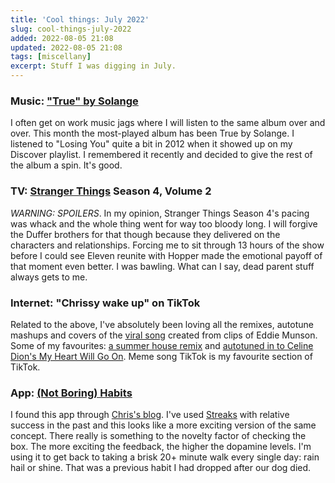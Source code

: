 ```yaml
---
title: 'Cool things: July 2022'
slug: cool-things-july-2022
added: 2022-08-05 21:08
updated: 2022-08-05 21:08
tags: [miscellany]
excerpt: Stuff I was digging in July.
---
```


### Music: ["True" by Solange](https://open.spotify.com/album/3r9UTfGCgZLCOhV7cz99YC?si=AcdohijOTxurUZZhHas-dg)

I often get on work music jags where I will listen to the same album over and over. This month the most-played album has been True by Solange. I listened to "Losing You" quite a bit in 2012 when it showed up on my Discover playlist. I remembered it recently and decided to give the rest of the album a spin. It's good.

### TV: [Stranger Things](https://www.imdb.com/title/tt4574334/) Season 4, Volume 2

_WARNING: SPOILERS_.
In my opinion, Stranger Things Season 4's pacing was whack and the whole thing went for way too bloody long. I will forgive the Duffer brothers for that though because they delivered on the characters and relationships. Forcing me to sit through 13 hours of the show before I could see Eleven reunite with Hopper made the emotional payoff of that moment even better. I was bawling. What can I say, dead parent stuff always gets to me.

### Internet: "Chrissy wake up" on TikTok

Related to the above, I've absolutely been loving all the remixes, autotune mashups and covers of the [viral song](https://www.youtube.com/watch?v=AhGLgZZoszk) created from clips of Eddie Munson. Some of my favourites: [a summer house remix](https://www.tiktok.com/@mikedemero/video/7124692528741223685) and [autotuned in to Celine Dion's My Heart Will Go On](https://www.tiktok.com/@aymansbooks/video/7125576292879142190). Meme song TikTok is my favourite section of TikTok.

### App: [(Not Boring) Habits](https://apps.apple.com/us/app/not-boring-habits/id1593891243)

I found this app through [Chris's blog](https://chriscoyier.net/2022/07/20/the-worlds-most-satisfying-checkbox/). I've used [Streaks](https://streaksapp.com/) with relative success in the past and this looks like a more exciting version of the same concept. There really is something to the novelty factor of checking the box. The more exciting the feedback, the higher the dopamine levels. I'm using it to get back to taking a brisk 20+ minute walk every single day: rain hail or shine. That was a previous habit I had dropped after our dog died.
